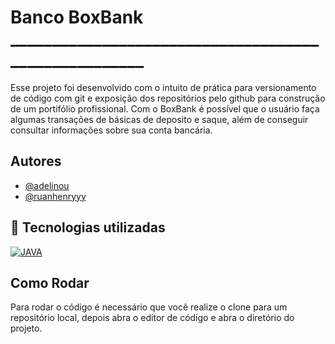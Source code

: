 # Banco BoxBank _____________________________________________________

Esse projeto foi desenvolvido com o intuito de prática para versionamento de código com git e exposição dos repositórios pelo github para construção de um portifólio profissional.
Com o BoxBank é possível que o usuário faça algumas transações de básicas de deposito e saque, além de conseguir consultar informações sobre sua conta bancária.

## Autores

- [@adelinou](https://www.github.com/adeninou)
- [@ruanhenryyy](https://www.github.com/ruanhenryyy)

## 🔗 Tecnologias utilizadas

[![JAVA](https://img.shields.io/badge/java-1DA1F2?style=for-the-badge&logo=java&logoColor=white)](https://.com/)

## Como Rodar

Para rodar o código é necessário que você realize o clone para um repositório local, depois abra o editor de código e abra o diretório do projeto.